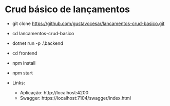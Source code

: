 # Crud básico de lançamentos

 - git clone https://github.com/gustavocesar/lancamentos-crud-basico.git
 - cd lancamentos-crud-basico
 - dotnet run -p .\backend
 - cd frontend
 - npm install
 - npm start

 - Links:
   - Aplicação: http://localhost:4200
   - Swagger: https://localhost:7104/swagger/index.html
